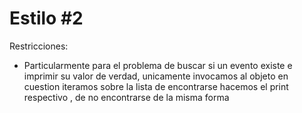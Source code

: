 Estilo #2
=========

Restricciones:

* Particularmente para el problema de buscar si un evento existe e imprimir su valor de verdad, unicamente invocamos al  objeto en cuestion iteramos sobre la lista de encontrarse hacemos el print respectivo , de no encontrarse de la misma forma
